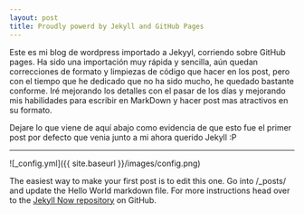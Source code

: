 ```yaml
---
layout: post
title: Proudly powerd by Jekyll and GitHub Pages
---
```


Este es mi blog de wordpress importado a Jekyyl, corriendo sobre GitHub pages. Ha sido una importación muy rápida y sencilla, aún quedan correcciones de formato y limpiezas de código que hacer en los post, pero con el tiempo que he dedicado que no ha sido mucho, he quedado bastante conforme. Iré mejorando los detalles con el pasar de los días y mejorando mis habilidades para escribir en MarkDown y hacer post mas atractivos en su formato.   

Dejare lo que viene de aquí abajo como evidencia de que esto fue el primer post por defecto que venia junto a mi ahora querido Jekyll :P

---

![_config.yml]({{ site.baseurl }}/images/config.png)

The easiest way to make your first post is to edit this one. Go into /_posts/ and update the Hello World markdown file. For more instructions head over to the [Jekyll Now repository](https://github.com/barryclark/jekyll-now) on GitHub.
